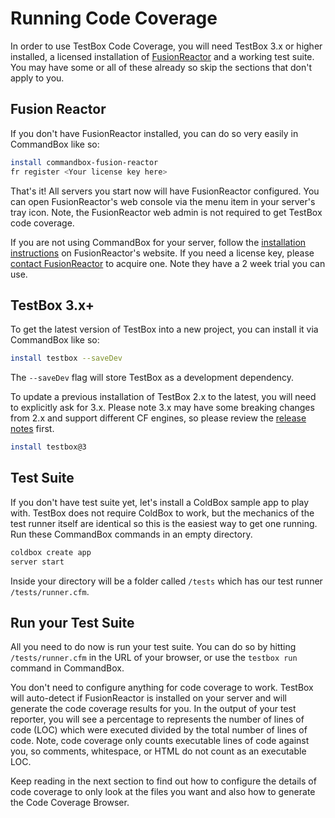 # Running Code Coverage

In order to use TestBox Code Coverage, you will need TestBox 3.x or higher installed, a licensed installation of [FusionReactor](https://www.fusion-reactor.com/) and a working test suite.  You may have some or all of these already so skip the sections that don't apply to you.

## Fusion Reactor

If you don't have FusionReactor installed, you can do so very easily in CommandBox like so:

```bash
install commandbox-fusion-reactor
fr register <Your license key here>
```

That's it!  All servers you start now will have FusionReactor configured.  You can open FusionReactor's web console via the menu item in your server's tray icon.  Note, the FusionReactor web admin is not required to get TestBox code coverage.

If you are not using CommandBox for your server, follow the [installation instructions](https://www.fusion-reactor.com/manually-installing-fusionreactor/) on FusionReactor's website.  If you need a license key, please [contact FusionReactor](https://www.fusion-reactor.com/download/) to acquire one.  Note they have a 2 week trial you can use.

## TestBox 3.x+

To get the latest version of TestBox into a new project, you can install it via CommandBox like so:

```bash
install testbox --saveDev
```

The `--saveDev` flag will store TestBox as a development dependency.  

To update a previous installation of TestBox 2.x to the latest, you will need to explicitly ask for 3.x.  Please note 3.x may have some breaking changes from 2.x and support different CF engines, so please review the [release notes](../introduction/introduction/whats-new-with-3.0.0.md) first.

```bash
install testbox@3
```

## Test Suite

If you don't have test suite yet, let's install a ColdBox sample app to play with.  TestBox does not require ColdBox to work, but the mechanics of the test runner itself are identical so this is the easiest way to get one running.  Run these CommandBox commands in an empty directory.

```bash
coldbox create app
server start
```

Inside your directory will be a folder called `/tests` which has our test runner `/tests/runner.cfm`.  

## Run your Test Suite

All you need to do now is run your test suite. You can do so by hitting `/tests/runner.cfm` in the URL of your browser, or use the `testbox run` command in CommandBox.

You don't need to configure anything for code coverage to work.  TestBox will auto-detect if FusionReactor is installed on your server and will generate the code coverage results for you.  In the output of your test reporter, you will see a percentage to represents the number of lines of code \(LOC\) which were executed divided by the total number of lines of code.  Note, code coverage only counts executable lines of code against you, so comments, whitespace, or HTML do not count as an executable LOC.

Keep reading in the next section to find out how to configure the details of code coverage to only look at the files you want and also how to generate the Code Coverage Browser.

